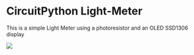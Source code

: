 # CircuitPython Light-Meter
This is a simple Light Meter using a photoresistor and an OLED SSD1306 display

![](demo.gif)
